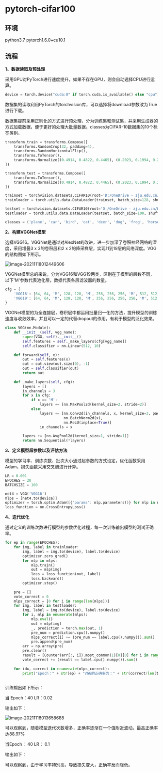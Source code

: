 # pytorch-cifar100
## 环境
python3.7
pytorch1.6.0+cu10.1
## 流程

**1、数据读取及预处理**

采用GPU对PyTorch进行速度提升，如果不存在GPU，则会自动选择CPU进行运算。

```python
device = torch.device("cuda:0" if torch.cuda.is_available() else "cpu")
```

数据集的读取利用PyTorch的torchvision库，可以选择将download参数改为True进行下载。

数据集提前采用正则化的方式进行预处理，分为训练集和测试集，并采用生成器的方式加载数据，便于更好的处理大批量数据。classes为CIFAR-10数据集的10个标签类别。
```python
transform_train = transforms.Compose([
    transforms.RandomCrop(32, padding=4),
    transforms.RandomHorizontalFlip(),
    transforms.ToTensor(),
    transforms.Normalize((0.4914, 0.4822, 0.4465), (0.2023, 0.1994, 0.2010)),
])

transform_test = transforms.Compose([
    transforms.ToTensor(),
    transforms.Normalize((0.4914, 0.4822, 0.4465), (0.2023, 0.1994, 0.2010)),
])

trainset = torchvision.datasets.CIFAR10(root='D:/OneDrive - zju.edu.cn/Work/code_deeplearning/data', train=True, download=False, transform=transform_train)
trainloader = torch.utils.data.DataLoader(trainset, batch_size=128, shuffle=True, num_workers=0)

testset = torchvision.datasets.CIFAR10(root='D:/OneDrive - zju.edu.cn/Work/code_deeplearning/data', train=False, download=False, transform=transform_test)
testloader = torch.utils.data.DataLoader(testset, batch_size=100, shuffle=False, num_workers=0)

classes = ('plane', 'car', 'bird', 'cat', 'deer', 'dog', 'frog', 'horse', 'ship', 'truck')
```
**2、构建VGGNet模型**

选择VGG16。VGGNet是通过对AlexNet的改进，进一步加深了卷积神经网络的深度，采用堆叠3 x 3的卷积层和2 x 2的降采样层，实现11到19层的网络深度。VGG的结构图如下所示。

![image-20211118012449606](C:\Users\Admin\AppData\Roaming\Typora\typora-user-images\image-20211118012449606.png)

VGGNet模型总的来说，分为VGG16和VGG19两类，区别在于模型的层数不同，以下'M'参数代表池化层，数据代表各层滤波器的数量。

```python
cfg = {
    'VGG16': [64, 64, 'M', 128, 128, 'M', 256, 256, 256, 'M', 512, 512, 512, 'M', 512, 512, 512, 'M'],
    'VGG19': [64, 64, 'M', 128, 128, 'M', 256, 256, 256, 256, 'M', 512, 512, 512, 512, 'M', 512, 512, 512, 512, 'M']
}
```

VGGNet模型的为全连接层，卷积层中都运用批量归一化的方法，提升模型的训练速度与收敛效率，并且可以一定的代替dropout的作用，有利于模型的泛化效果。
```python
class VGG(nn.Module):
    def __init__(self, vgg_name):
        super(VGG, self).__init__()
        self.features = self._make_layers(cfg[vgg_name])
        self.classifier = nn.Linear(512, 10)
    
    def forward(self, x):
        out = self.features(x)
        out = out.view(out.size(0), -1)
        out = self.classifier(out)
        return out
    
    def _make_layers(self, cfg):
        layers = []
        in_channels = 3
        for x in cfg:
            if x == 'M':
                layers += [nn.MaxPool2d(kernel_size=2, stride=2)]
            else:
                layers += [nn.Conv2d(in_channels, x, kernel_size=3, padding=1),
                           nn.BatchNorm2d(x),
                           nn.ReLU(inplace=True)]
                in_channels = x
        
        layers += [nn.AvgPool2d(kernel_size=1, stride=1)]
        return nn.Sequential(*layers)
```
**3、定义模型超参数以及评估方法**

模型的学习率、训练次数、批次大小通过超参数的方式设定，优化函数采用Adam，损失函数采用交叉熵进行计算。

```python
LR = 0.001
EPOCHES = 20
BATCHSIZE = 100

net4 = VGG('VGG16')
mlps = [net4.to(device)]
optimizer = torch.optim.Adam([{"params": mlp.parameters()} for mlp in mlps], lr=LR)
loss_function = nn.CrossEntropyLoss()
```

**4、迭代优化**

通过定义的训练次数进行模型的参数优化过程，每一次训练输出模型的测试正确率。

```python
for ep in range(EPOCHES):
    for img, label in trainloader:
        img, label = img.to(device), label.to(device)
        optimizer.zero_grad()
        for mlp in mlps:
            mlp.train()
            out = mlp(img)
            loss = loss_function(out, label)
            loss.backward()
        optimizer.step()
    
    pre = []
    vote_correct = 0
    mlps_correct = [0 for i in range(len(mlps))]
    for img, label in testloader:
        img, label = img.to(device), label.to(device)
        for i, mlp in enumerate(mlps):
            mlp.eval()
            out = mlp(img)
            _, prediction = torch.max(out, 1)
            pre_num = prediction.cpu().numpy()
            mlps_correct[i] += (pre_num == label.cpu().numpy()).sum()
            pre.append(pre_num)
        arr = np.array(pre)
        pre.clear()
        result = [Counter(arr[:, i]).most_common(1)[0][0] for i in range(BATCHSIZE)]
        vote_correct += (result == label.cpu().numpy()).sum()
    
    for idx, correct in enumerate(mlps_correct):
        print("Epoch：" + str(ep) + "VGG的正确率为：" + str(correct/len(testloader)))
        
```

训练输出如下所示：


当 Epoch：40    LR：0.02

输出如下：

![image-20211118013658688](C:\Users\Admin\AppData\Roaming\Typora\typora-user-images\image-20211118013658688.png)

可以观察到，随着模型迭代次数增多，正确率逐渐在一个值附近波动。最高正确率达88.97%



当Epoch： 40    LR： 0.1 

输出如下：

可以观察到，由于学习率特别高，导致损失变大，正确率反而降低。
